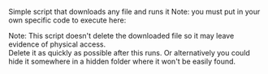 Simple script that downloads any file and runs it
Note: you must put in your own specific code to execute here:
<INSERT COMMAND TO EXECUTE HERE>

Note: This script doesn't delete the downloaded file so it may leave evidence of physical access.  
Delete it as quickly as possible after this runs.
Or alternatively you could hide it somewhere in a hidden folder where it won't be easily found.

